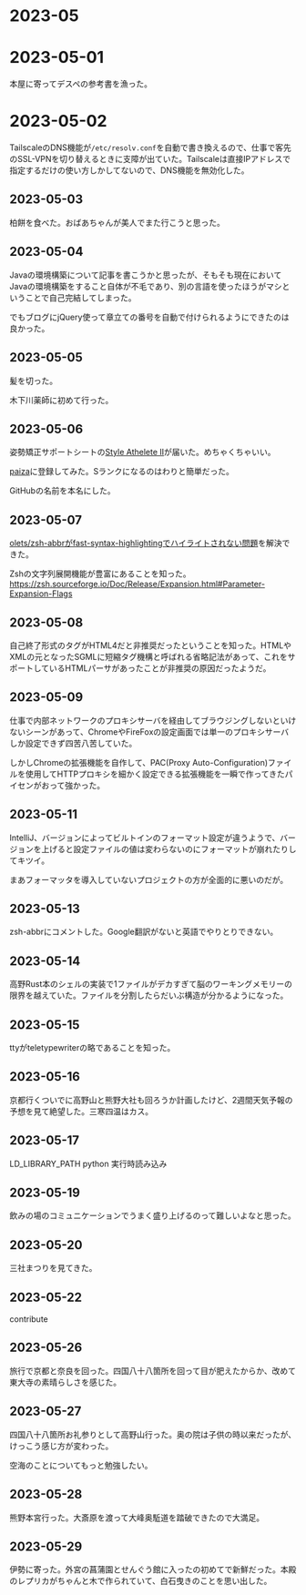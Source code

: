 # 2023-05

# 2023-05-01

本屋に寄ってデスペの参考書を漁った。

# 2023-05-02

TailscaleのDNS機能が`/etc/resolv.conf`を自動で書き換えるので、仕事で客先のSSL-VPNを切り替えるときに支障が出ていた。Tailscaleは直接IPアドレスで指定するだけの使い方しかしてないので、DNS機能を無効化した。

## 2023-05-03

柏餅を食べた。おばあちゃんが美人でまた行こうと思った。

## 2023-05-04

Javaの環境構築について記事を書こうかと思ったが、そもそも現在においてJavaの環境構築をすること自体が不毛であり、別の言語を使ったほうがマシということで自己完結してしまった。

でもブログにjQuery使って章立ての番号を自動で付けられるようにできたのは良かった。

## 2023-05-05

髪を切った。

木下川薬師に初めて行った。

## 2023-05-06

姿勢矯正サポートシートの[Style Athelete II](https://www.mtg.gr.jp/brands/wellness/product/style/style_athlete2/)が届いた。めちゃくちゃいい。

[paiza](https://paiza.jp/)に登録してみた。Sランクになるのはわりと簡単だった。

GitHubの名前を本名にした。

## 2023-05-07

[olets/zsh-abbrがfast-syntax-highlightingでハイライトされない問題](https://github.com/olets/zsh-abbr/issues/24)を解決できた。

Zshの文字列展開機能が豊富にあることを知った。https://zsh.sourceforge.io/Doc/Release/Expansion.html#Parameter-Expansion-Flags

## 2023-05-08

自己終了形式のタグがHTML4だと非推奨だったということを知った。HTMLやXMLの元となったSGMLに短縮タグ機構と呼ばれる省略記法があって、これをサポートしているHTMLパーサがあったことが非推奨の原因だったようだ。

## 2023-05-09

仕事で内部ネットワークのプロキシサーバを経由してブラウジングしないといけないシーンがあって、ChromeやFireFoxの設定画面では単一のプロキシサーバしか設定できず四苦八苦していた。

しかしChromeの拡張機能を自作して、PAC(Proxy Auto-Configuration)ファイルを使用してHTTPプロキシを細かく設定できる拡張機能を一瞬で作ってきたパイセンがおって強かった。

## 2023-05-11

IntelliJ、バージョンによってビルトインのフォーマット設定が違うようで、バージョンを上げると設定ファイルの値は変わらないのにフォーマットが崩れたりしてキツイ。

まあフォーマッタを導入していないプロジェクトの方が全面的に悪いのだが。

## 2023-05-13

zsh-abbrにコメントした。Google翻訳がないと英語でやりとりできない。

## 2023-05-14

高野Rust本のシェルの実装で1ファイルがデカすぎて脳のワーキングメモリーの限界を越えていた。ファイルを分割したらだいぶ構造が分かるようになった。

## 2023-05-15

ttyがteletypewriterの略であることを知った。

## 2023-05-16

京都行くついでに高野山と熊野大社も回ろうか計画したけど、2週間天気予報の予想を見て絶望した。三寒四温はカス。

## 2023-05-17

LD_LIBRARY_PATH python 実行時読み込み

## 2023-05-19

飲みの場のコミュニケーションでうまく盛り上げるのって難しいよなと思った。

## 2023-05-20

三社まつりを見てきた。

## 2023-05-22

contribute

## 2023-05-26

旅行で京都と奈良を回った。四国八十八箇所を回って目が肥えたからか、改めて東大寺の素晴らしさを感じた。

## 2023-05-27

四国八十八箇所お礼参りとして高野山行った。奥の院は子供の時以来だったが、けっこう感じ方が変わった。

空海のことについてもっと勉強したい。

## 2023-05-28

熊野本宮行った。大斎原を渡って大峰奥駈道を踏破できたので大満足。

## 2023-05-29

伊勢に寄った。外宮の菖蒲園とせんぐう館に入ったの初めてで新鮮だった。本殿のレプリカがちゃんと木で作られていて、白石曳きのことを思い出した。

